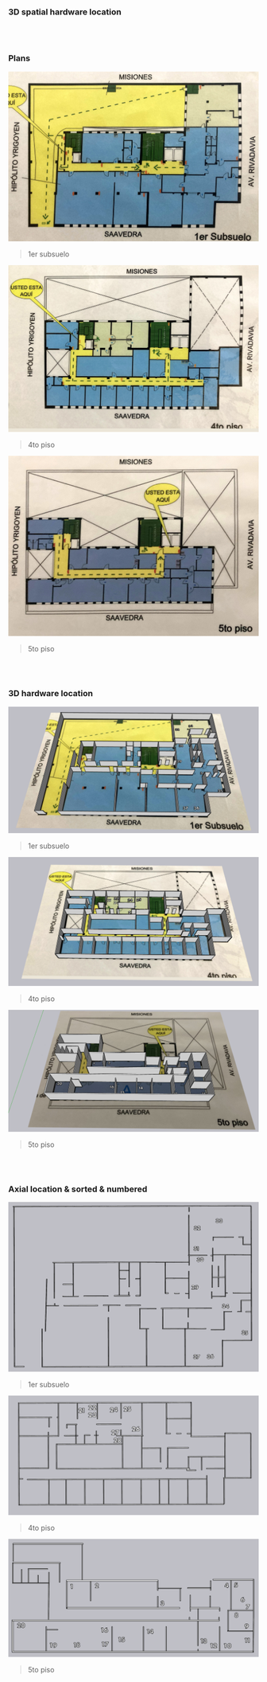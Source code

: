 ### 3D spatial hardware location
<BR></BR>
### Plans
![issues-open](images/1118373917-IMG_0144.jpg)
  > 1er subsuelo

![issues-open](images/4224751919-IMG_0147.jpg)
  > 4to piso

![issues-open](images/205439299-IMG_0135.jpg)
> 5to piso

<BR></BR>
### 3D hardware location
![issues-open](images/1erSubsuelo.png)
  > 1er subsuelo

![issues-open](images/4toPiso.png)
  > 4to piso

![issues-open](images/5toPiso.png)
  > 5to piso

<BR></BR>
### Axial location & sorted & numbered
![issues-open](images/subsuelo.png)
  > 1er subsuelo

![issues-open](images/4to_piso.png)
  > 4to piso

![issues-open](images/5to_piso.png)
  > 5to piso
